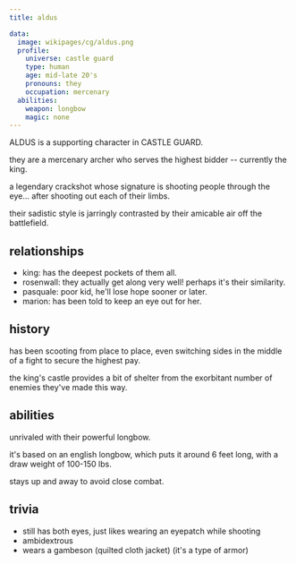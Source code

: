 ```yaml
---
title: aldus

data:
  image: wikipages/cg/aldus.png
  profile:
    universe: castle guard
    type: human
    age: mid-late 20's
    pronouns: they
    occupation: mercenary
  abilities:
    weapon: longbow
    magic: none
---
```


ALDUS is a supporting character in CASTLE GUARD.

they are a mercenary archer who serves the highest bidder -- currently the king.

a legendary crackshot whose signature is shooting people through the eye... after shooting out each of their limbs.

their sadistic style is jarringly contrasted by their amicable air off the battlefield.

## relationships

- king: has the deepest pockets of them all.
- rosenwall: they actually get along very well! perhaps it's their similarity.
- pasquale: poor kid, he'll lose hope sooner or later.
- marion: has been told to keep an eye out for her.

## history

has been scooting from place to place, even switching sides in the middle of a fight to secure the highest pay.

the king's castle provides a bit of shelter from the exorbitant number of enemies they've made this way.

## abilities

unrivaled with their powerful longbow.

it's based on an english longbow, which puts it around 6 feet long, with a draw weight of 100-150 lbs.

stays up and away to avoid close combat.

## trivia

- still has both eyes, just likes wearing an eyepatch while shooting
- ambidextrous
- wears a gambeson (quilted cloth jacket) (it's a type of armor)
